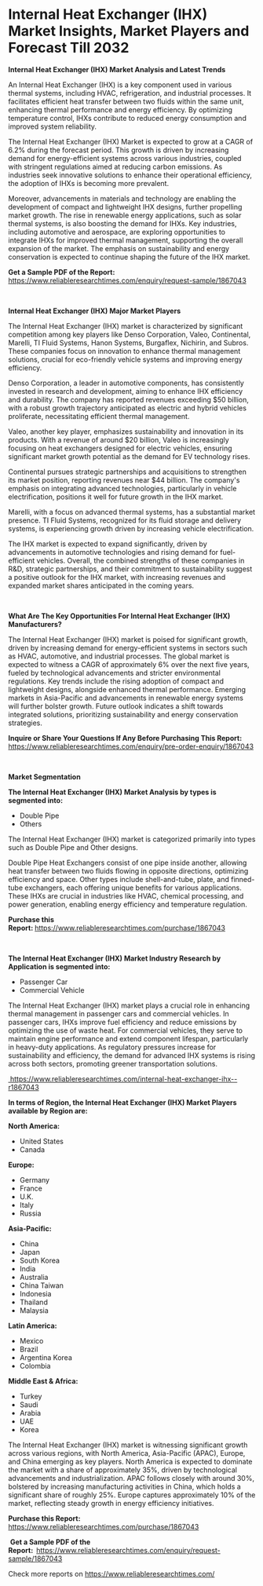 <p><h1>Internal Heat Exchanger (IHX) Market Insights, Market Players and Forecast Till 2032</h1></p><p><strong>Internal Heat Exchanger (IHX) Market Analysis and Latest Trends</strong></p>
<p><p>An Internal Heat Exchanger (IHX) is a key component used in various thermal systems, including HVAC, refrigeration, and industrial processes. It facilitates efficient heat transfer between two fluids within the same unit, enhancing thermal performance and energy efficiency. By optimizing temperature control, IHXs contribute to reduced energy consumption and improved system reliability.</p><p>The Internal Heat Exchanger (IHX) Market is expected to grow at a CAGR of 6.2% during the forecast period. This growth is driven by increasing demand for energy-efficient systems across various industries, coupled with stringent regulations aimed at reducing carbon emissions. As industries seek innovative solutions to enhance their operational efficiency, the adoption of IHXs is becoming more prevalent.</p><p>Moreover, advancements in materials and technology are enabling the development of compact and lightweight IHX designs, further propelling market growth. The rise in renewable energy applications, such as solar thermal systems, is also boosting the demand for IHXs. Key industries, including automotive and aerospace, are exploring opportunities to integrate IHXs for improved thermal management, supporting the overall expansion of the market. The emphasis on sustainability and energy conservation is expected to continue shaping the future of the IHX market.</p></p>
<p><strong>Get a Sample PDF of the Report:&nbsp;</strong> <a href="https://www.reliableresearchtimes.com/enquiry/request-sample/1867043?utm_campaign=2255&utm_medium=2&utm_source=Github&utm_content=ia&utm_term=31032025&utm_id=internal-heat-exchanger-ihx">https://www.reliableresearchtimes.com/enquiry/request-sample/1867043</a></p>
<p>&nbsp;</p>
<p><strong>Internal Heat Exchanger (IHX) Major Market Players</strong></p>
<p><p>The Internal Heat Exchanger (IHX) market is characterized by significant competition among key players like Denso Corporation, Valeo, Continental, Marelli, TI Fluid Systems, Hanon Systems, Burgaflex, Nichirin, and Subros. These companies focus on innovation to enhance thermal management solutions, crucial for eco-friendly vehicle systems and improving energy efficiency.</p><p>Denso Corporation, a leader in automotive components, has consistently invested in research and development, aiming to enhance IHX efficiency and durability. The company has reported revenues exceeding $50 billion, with a robust growth trajectory anticipated as electric and hybrid vehicles proliferate, necessitating efficient thermal management.</p><p>Valeo, another key player, emphasizes sustainability and innovation in its products. With a revenue of around $20 billion, Valeo is increasingly focusing on heat exchangers designed for electric vehicles, ensuring significant market growth potential as the demand for EV technology rises.</p><p>Continental pursues strategic partnerships and acquisitions to strengthen its market position, reporting revenues near $44 billion. The company's emphasis on integrating advanced technologies, particularly in vehicle electrification, positions it well for future growth in the IHX market.</p><p>Marelli, with a focus on advanced thermal systems, has a substantial market presence. TI Fluid Systems, recognized for its fluid storage and delivery systems, is experiencing growth driven by increasing vehicle electrification.</p><p>The IHX market is expected to expand significantly, driven by advancements in automotive technologies and rising demand for fuel-efficient vehicles. Overall, the combined strengths of these companies in R&D, strategic partnerships, and their commitment to sustainability suggest a positive outlook for the IHX market, with increasing revenues and expanded market shares anticipated in the coming years.</p></p>
<p>&nbsp;</p>
<p><strong>What Are The Key Opportunities For Internal Heat Exchanger (IHX) Manufacturers?</strong></p>
<p><p>The Internal Heat Exchanger (IHX) market is poised for significant growth, driven by increasing demand for energy-efficient systems in sectors such as HVAC, automotive, and industrial processes. The global market is expected to witness a CAGR of approximately 6% over the next five years, fueled by technological advancements and stricter environmental regulations. Key trends include the rising adoption of compact and lightweight designs, alongside enhanced thermal performance. Emerging markets in Asia-Pacific and advancements in renewable energy systems will further bolster growth. Future outlook indicates a shift towards integrated solutions, prioritizing sustainability and energy conservation strategies.</p></p>
<p><strong>Inquire or Share Your Questions If Any Before Purchasing This Report:</strong> <a href="https://www.reliableresearchtimes.com/enquiry/pre-order-enquiry/1867043?utm_campaign=2255&utm_medium=2&utm_source=Github&utm_content=ia&utm_term=31032025&utm_id=internal-heat-exchanger-ihx">https://www.reliableresearchtimes.com/enquiry/pre-order-enquiry/1867043</a></p>
<p>&nbsp;</p>
<p><strong>Market Segmentation</strong></p>
<p><strong>The Internal Heat Exchanger (IHX) Market Analysis by types is segmented into:</strong></p>
<p><ul><li>Double Pipe</li><li>Others</li></ul></p>
<p><p>The Internal Heat Exchanger (IHX) market is categorized primarily into types such as Double Pipe and Other designs. </p><p>Double Pipe Heat Exchangers consist of one pipe inside another, allowing heat transfer between two fluids flowing in opposite directions, optimizing efficiency and space. Other types include shell-and-tube, plate, and finned-tube exchangers, each offering unique benefits for various applications. These IHXs are crucial in industries like HVAC, chemical processing, and power generation, enabling energy efficiency and temperature regulation.</p></p>
<p><strong>Purchase this Report:&nbsp;</strong><a href="https://www.reliableresearchtimes.com/purchase/1867043?utm_campaign=2255&utm_medium=2&utm_source=Github&utm_content=ia&utm_term=31032025&utm_id=internal-heat-exchanger-ihx">https://www.reliableresearchtimes.com/purchase/1867043</a></p>
<p>&nbsp;</p>
<p><strong>The Internal Heat Exchanger (IHX) Market Industry Research by Application is segmented into:</strong></p>
<p><ul><li>Passenger Car</li><li>Commercial Vehicle</li></ul></p>
<p><p>The Internal Heat Exchanger (IHX) market plays a crucial role in enhancing thermal management in passenger cars and commercial vehicles. In passenger cars, IHXs improve fuel efficiency and reduce emissions by optimizing the use of waste heat. For commercial vehicles, they serve to maintain engine performance and extend component lifespan, particularly in heavy-duty applications. As regulatory pressures increase for sustainability and efficiency, the demand for advanced IHX systems is rising across both sectors, promoting greener transportation solutions.</p></p>
<p><a href="https://www.reliableresearchtimes.com/internal-heat-exchanger-ihx--r1867043?utm_campaign=2255&utm_medium=2&utm_source=Github&utm_content=ia&utm_term=31032025&utm_id=internal-heat-exchanger-ihx">&nbsp;https://www.reliableresearchtimes.com/internal-heat-exchanger-ihx--r1867043</a></p>
<p><strong>In terms of Region, the Internal Heat Exchanger (IHX) Market Players available by Region are:</strong></p>
<p>
    <p> <strong> North America: </strong>
        <ul>
            <li>United States</li>
            <li>Canada</li>
        </ul>
        </p> 
    <p> <strong> Europe: </strong>
        <ul>
            <li>Germany</li>
            <li>France</li>
            <li>U.K.</li>
            <li>Italy</li>
            <li>Russia</li>
        </ul>
        </p> 
    <p> <strong> Asia-Pacific: </strong>
        <ul>
            <li>China</li>
            <li>Japan</li>
            <li>South Korea</li>
            <li>India</li>
            <li>Australia</li>
            <li>China Taiwan</li>
            <li>Indonesia</li>
            <li>Thailand</li>
            <li>Malaysia</li>
        </ul>
        </p> 
    <p> <strong> Latin America: </strong>
        <ul>
            <li>Mexico</li>
            <li>Brazil</li>
            <li>Argentina Korea</li>
            <li>Colombia</li>
        </ul>
        </p> 
    <p> <strong> Middle East & Africa: </strong>
        <ul>
            <li>Turkey</li>
            <li>Saudi</li>
            <li>Arabia</li>
            <li>UAE</li>
            <li>Korea</li>
        </ul>
    </p>
    </p>
<p><p>The Internal Heat Exchanger (IHX) market is witnessing significant growth across various regions, with North America, Asia-Pacific (APAC), Europe, and China emerging as key players. North America is expected to dominate the market with a share of approximately 35%, driven by technological advancements and industrialization. APAC follows closely with around 30%, bolstered by increasing manufacturing activities in China, which holds a significant share of roughly 25%. Europe captures approximately 10% of the market, reflecting steady growth in energy efficiency initiatives.</p></p>
<p><strong>Purchase this Report: </strong><a href="https://www.reliableresearchtimes.com/purchase/1867043?utm_campaign=2255&utm_medium=2&utm_source=Github&utm_content=ia&utm_term=31032025&utm_id=internal-heat-exchanger-ihx">https://www.reliableresearchtimes.com/purchase/1867043</a></p>
<p>&nbsp;<strong>Get a Sample PDF of the Report:&nbsp;&nbsp;</strong><a href="https://www.reliableresearchtimes.com/enquiry/request-sample/1867043?utm_campaign=2255&utm_medium=2&utm_source=Github&utm_content=ia&utm_term=31032025&utm_id=internal-heat-exchanger-ihx">https://www.reliableresearchtimes.com/enquiry/request-sample/1867043</a></p>
<p><strong></strong></p>
<p>Check more reports on <a href="https://www.reliableresearchtimes.com/?utm_campaign=2255&utm_medium=2&utm_source=Github&utm_content=ia&utm_term=31032025&utm_id=internal-heat-exchanger-ihx">https://www.reliableresearchtimes.com/</a></p>